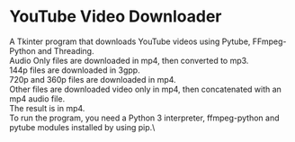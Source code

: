 # YouTube Video Downloader

A Tkinter program that downloads YouTube videos using Pytube, FFmpeg-Python and Threading.\
Audio Only files are downloaded in mp4, then converted to mp3.\
144p files are downloaded in 3gpp.\
720p and 360p files are downloaded in mp4.\
Other files are downloaded video only in mp4, then concatenated with an mp4 audio file.\
The result is in mp4.\
To run the program, you need a Python 3 interpreter, ffmpeg-python and pytube modules installed by using pip.\
